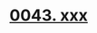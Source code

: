 # [0043. xxx](https://github.com/Tdahuyou/chrome/tree/main/0043.%20xxx)

<!-- region:toc -->

<!-- endregion:toc -->


